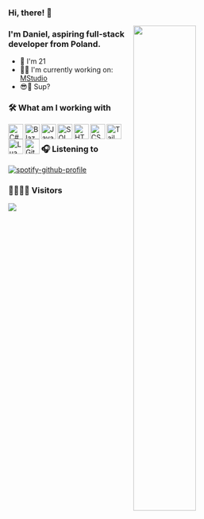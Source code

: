 ### Hi, there! :wave:

[<img align="right" width="50%" src="https://github-readme-stats.vercel.app/api?username=szajjch&show_icons=true&theme=radical&hide=contribs,issues">](https://metrics.lecoq.io/szajjch?template=classic)

### I'm **Daniel**, aspiring full-stack developer from Poland.
- 👶 I'm 21
- 👨‍💻 I'm currently working on: [MStudio](https://github.com/szajjch/MStudio)
- 😎🤙 Sup?

### 🛠 What am I working with

<img align="left" alt="C#" width="30px" src="https://github.com/szajjch/szajjch/assets/45857590/fe261426-a550-4b45-a577-249d62045d99.png" />
<img align="left" alt="Blazor" width="30px" src="https://github.com/szajjch/szajjch/assets/45857590/d5f01a96-c01c-441e-b0cd-abe3e319f66f.png" />
<img align="left" alt="JavaScript" width="30px" src="https://github.com/szajjch/szajjch/assets/45857590/34b41173-e5e0-4777-beeb-35c2444f4f57.png" />
<img align="left" alt="SQL" width="30px" src="https://github.com/szajjch/szajjch/assets/45857590/d533476e-a944-48b4-b868-a41f4ed7c5ef.png" />
<img align="left" alt="HTML" width="30px" src="https://github.com/szajjch/szajjch/assets/45857590/8aad1d99-0ae0-4bd3-bc07-e9415044080c.png" />
<img align="left" alt="CSS" width="30px" src="https://github.com/szajjch/szajjch/assets/45857590/44ffca45-5c1f-42d4-ab8c-5a30b86c592f.png" />
<img align="left" alt="Tailwind CSS" width="30px" src="https://github.com/szajjch/szajjch/assets/45857590/66161a6b-ac0c-4023-bc59-5eccfa453692.png" />
<img align="left" alt="Lua" width="30px" src="https://github.com/szajjch/szajjch/assets/45857590/81ef4991-8a0c-44f5-8003-65709a4a9583.png" />
<img align="left" alt="Git" width="30px" src="https://github.com/szajjch/szajjch/assets/45857590/30a17937-a140-4b25-8fd8-b0a90ed849a3.png" />

<br/>

### 🎧 Listening to
[![spotify-github-profile](https://spotify-github-profile.vercel.app/api/view?uid=7ecyovg77bn8b1b80mbvu3opp&cover_image=true&theme=novatorem&align=right)](https://spotify-github-profile.vercel.app/api/view?uid=7ecyovg77bn8b1b80mbvu3opp&redirect=true)

### 👨‍👩‍👧‍👦 Visitors
[![](https://visitcount.itsvg.in/api?id=szajjch&label=Profile%20Views&color=11&icon=5&pretty=true)](https://visitcount.itsvg.in)

</div>
